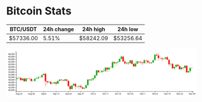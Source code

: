 # Bitcoin Stats

BTC/USDT|24h change|24h high|24h low|
|---|---|---|---|
|$57336.00|5.51%|$58242.09|$53256.64|

<img src="./chart.svg">
